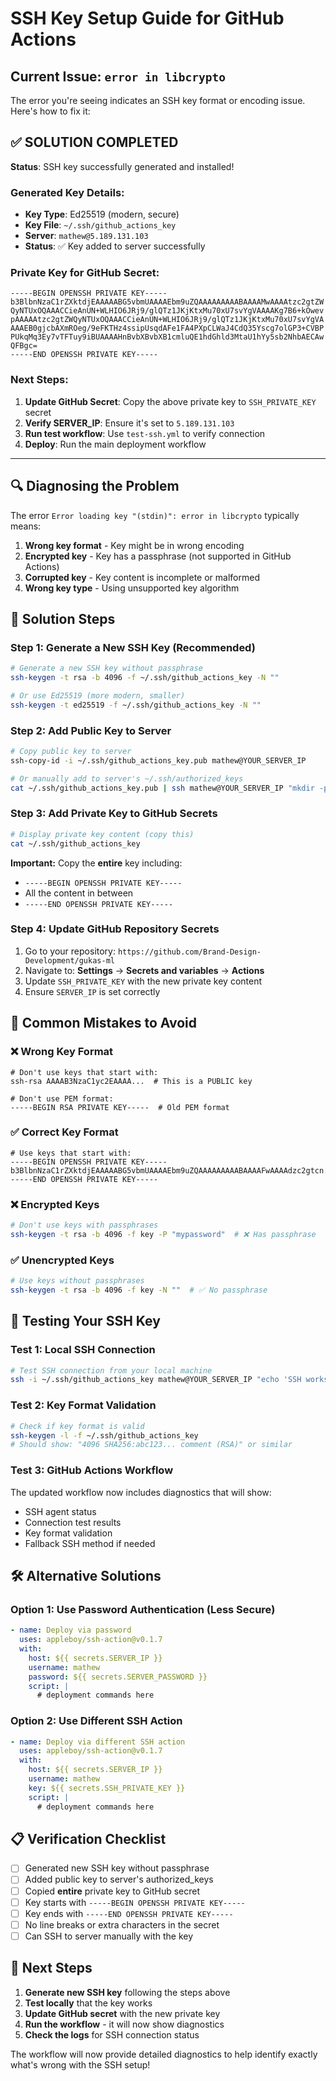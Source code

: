 # SSH Key Setup Guide for GitHub Actions

## Current Issue: `error in libcrypto`

The error you're seeing indicates an SSH key format or encoding issue. Here's how to fix it:

## ✅ **SOLUTION COMPLETED**

**Status**: SSH key successfully generated and installed!

### Generated Key Details:
- **Key Type**: Ed25519 (modern, secure)
- **Key File**: `~/.ssh/github_actions_key`
- **Server**: `mathew@5.189.131.103`
- **Status**: ✅ Key added to server successfully

### Private Key for GitHub Secret:
```
-----BEGIN OPENSSH PRIVATE KEY-----
b3BlbnNzaC1rZXktdjEAAAAABG5vbmUAAAAEbm9uZQAAAAAAAAABAAAAMwAAAAtzc2gtZW
QyNTUxOQAAACCieAnUN+WLHIO6JRj9/glQTz1JKjKtxMu70xU7svYgVAAAAKg7B6+kOwev
pAAAAAtzc2gtZWQyNTUxOQAAACCieAnUN+WLHIO6JRj9/glQTz1JKjKtxMu70xU7svYgVA
AAAEB0gjcbAXmROeg/9eFKTHz4ssipUsqdAFe1FA4PXpCLWaJ4CdQ35Yscg7olGP3+CVBP
PUkqMq3Ey7vTFTuy9iBUAAAAHnBvbXBvbXB1cmluQE1hdGhld3MtaU1hYy5sb2NhbAECAw
QFBgc=
-----END OPENSSH PRIVATE KEY-----
```

### Next Steps:
1. **Update GitHub Secret**: Copy the above private key to `SSH_PRIVATE_KEY` secret
2. **Verify SERVER_IP**: Ensure it's set to `5.189.131.103`
3. **Run test workflow**: Use `test-ssh.yml` to verify connection
4. **Deploy**: Run the main deployment workflow

---

## 🔍 **Diagnosing the Problem**

The error `Error loading key "(stdin)": error in libcrypto` typically means:
1. **Wrong key format** - Key might be in wrong encoding
2. **Encrypted key** - Key has a passphrase (not supported in GitHub Actions)
3. **Corrupted key** - Key content is incomplete or malformed
4. **Wrong key type** - Using unsupported key algorithm

## 🔧 **Solution Steps**

### Step 1: Generate a New SSH Key (Recommended)

```bash
# Generate a new SSH key without passphrase
ssh-keygen -t rsa -b 4096 -f ~/.ssh/github_actions_key -N ""

# Or use Ed25519 (more modern, smaller)
ssh-keygen -t ed25519 -f ~/.ssh/github_actions_key -N ""
```

### Step 2: Add Public Key to Server

```bash
# Copy public key to server
ssh-copy-id -i ~/.ssh/github_actions_key.pub mathew@YOUR_SERVER_IP

# Or manually add to server's ~/.ssh/authorized_keys
cat ~/.ssh/github_actions_key.pub | ssh mathew@YOUR_SERVER_IP "mkdir -p ~/.ssh && cat >> ~/.ssh/authorized_keys"
```

### Step 3: Add Private Key to GitHub Secrets

```bash
# Display private key content (copy this)
cat ~/.ssh/github_actions_key
```

**Important:** Copy the **entire** key including:
- `-----BEGIN OPENSSH PRIVATE KEY-----`
- All the content in between
- `-----END OPENSSH PRIVATE KEY-----`

### Step 4: Update GitHub Repository Secrets

1. Go to your repository: `https://github.com/Brand-Design-Development/gukas-ml`
2. Navigate to: **Settings** → **Secrets and variables** → **Actions**
3. Update `SSH_PRIVATE_KEY` with the new private key content
4. Ensure `SERVER_IP` is set correctly

## 🚨 **Common Mistakes to Avoid**

### ❌ Wrong Key Format
```
# Don't use keys that start with:
ssh-rsa AAAAB3NzaC1yc2EAAAA...  # This is a PUBLIC key

# Don't use PEM format:
-----BEGIN RSA PRIVATE KEY-----  # Old PEM format
```

### ✅ Correct Key Format
```
# Use keys that start with:
-----BEGIN OPENSSH PRIVATE KEY-----
b3BlbnNzaC1rZXktdjEAAAAABG5vbmUAAAAEbm9uZQAAAAAAAAABAAAAFwAAAAdzc2gtcn...
-----END OPENSSH PRIVATE KEY-----
```

### ❌ Encrypted Keys
```bash
# Don't use keys with passphrases
ssh-keygen -t rsa -b 4096 -f key -P "mypassword"  # ❌ Has passphrase
```

### ✅ Unencrypted Keys
```bash
# Use keys without passphrases
ssh-keygen -t rsa -b 4096 -f key -N ""  # ✅ No passphrase
```

## 🔬 **Testing Your SSH Key**

### Test 1: Local SSH Connection
```bash
# Test SSH connection from your local machine
ssh -i ~/.ssh/github_actions_key mathew@YOUR_SERVER_IP "echo 'SSH works!'"
```

### Test 2: Key Format Validation
```bash
# Check if key format is valid
ssh-keygen -l -f ~/.ssh/github_actions_key
# Should show: "4096 SHA256:abc123... comment (RSA)" or similar
```

### Test 3: GitHub Actions Workflow
The updated workflow now includes diagnostics that will show:
- SSH agent status
- Connection test results
- Key format validation
- Fallback SSH method if needed

## 🛠️ **Alternative Solutions**

### Option 1: Use Password Authentication (Less Secure)
```yaml
- name: Deploy via password
  uses: appleboy/ssh-action@v0.1.7
  with:
    host: ${{ secrets.SERVER_IP }}
    username: mathew
    password: ${{ secrets.SERVER_PASSWORD }}
    script: |
      # deployment commands here
```

### Option 2: Use Different SSH Action
```yaml
- name: Deploy via different SSH action
  uses: appleboy/ssh-action@v0.1.7
  with:
    host: ${{ secrets.SERVER_IP }}
    username: mathew
    key: ${{ secrets.SSH_PRIVATE_KEY }}
    script: |
      # deployment commands here
```

## 📋 **Verification Checklist**

- [ ] Generated new SSH key without passphrase
- [ ] Added public key to server's authorized_keys
- [ ] Copied **entire** private key to GitHub secret
- [ ] Key starts with `-----BEGIN OPENSSH PRIVATE KEY-----`
- [ ] Key ends with `-----END OPENSSH PRIVATE KEY-----`
- [ ] No line breaks or extra characters in the secret
- [ ] Can SSH to server manually with the key

## 🔄 **Next Steps**

1. **Generate new SSH key** following the steps above
2. **Test locally** that the key works
3. **Update GitHub secret** with the new private key
4. **Run the workflow** - it will now show diagnostics
5. **Check the logs** for SSH connection status

The workflow will now provide detailed diagnostics to help identify exactly what's wrong with the SSH setup!

